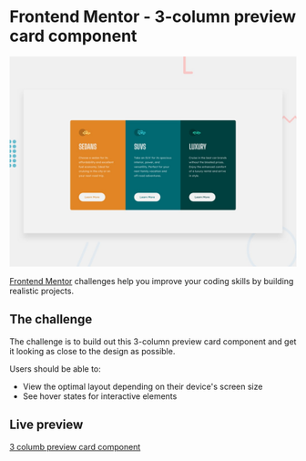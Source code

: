# Frontend Mentor - 3-column preview card component

![Design preview for the 3-column preview card component coding challenge](./design/desktop-preview.jpg)

[Frontend Mentor](https://www.frontendmentor.io) challenges help you improve your coding skills by building realistic projects.

## The challenge

The challenge is to build out this 3-column preview card component and get it looking as close to the design as possible.

Users should be able to:

- View the optimal layout depending on their device's screen size
- See hover states for interactive elements

## Live preview
[3 columb preview card component](https://ashleybradley.co.uk/projects/frontend-mentor/3-column-preview-card-component/)
